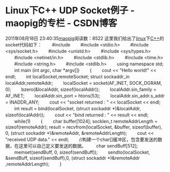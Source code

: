 # Linux下C++ UDP Socket例子 - maopig的专栏 - CSDN博客
2011年08月18日 23:40:35[maopig](https://me.csdn.net/maopig)阅读数：8522
这里我们给出了[linux](http://linux.chinaitlab.com/)下[C++](http://c.chinaitlab.com/)的socket代码如下：
　　#include <iostream>
　　#include <stdio.h>
　　#include <sys/socket.h>
　　#include <unistd.h>
　　#include <sys/types.h>
　　#include <netinet/in.h>
　　#include <stdlib.h>
　　#include <time.h>
　　#include <string.h>
　　#include <stdlib.h>
　　using namespace std;
　　int main (int argc, char *argv[])
　　{
　　cout << "Hello world!" << endl;
　　int localSocket,remoteSocket;
struct sockaddr_in  localAddr,remoteAddr;
　　localSocket = 
socket(AF_INET, SOCK_DGRAM, 0);
　　bzero(&localAddr, sizeof(localAddr));
　　localAddr.sin_family = AF_INET;
　　localAddr.sin_port = htons(53);
　　localAddr.sin_addr.s_addr = INADDR_ANY;
　　cout << "socket returned : " << localSocket << endl;
　　int result = 
bind(localSocket, (struct sockaddr *)&localAddr, sizeof(localAddr));
　　cout << "bind returned : " << result << endl;
　　while(1)
　　{
　　char buffer[1024];
socklen_t remoteAddrLength = sizeof(remoteAddr);
result = 
recvfrom(localSocket, &buffer, sizeof(buffer), 0, (struct sockaddr *)&remoteAddr, &remoteAddrLength);
　　cout << "received UDP data." << endl;
　　//构建一个char[]缓冲区，包含要发送的数据，在这里可以自己定义要发送的数据。
　　char sendBuff[512];
　　memset(sendBuff, 0, sizeof(sendBuff));
　　sendto(localSocket, &sendBuff, sizeof(sendBuff),0, (struct sockaddr *)&remoteAddr ,remoteAddrLength);
　　}
